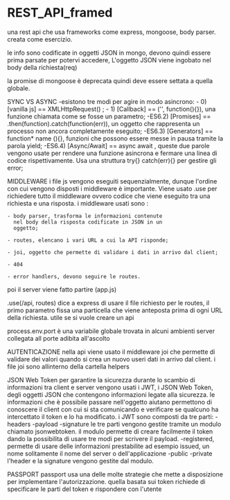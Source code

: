 # REST_API_framed
una rest api che usa frameworks come express, mongoose, body parser. creata come esercizio.


 le info sono codificate in oggetti JSON in mongo,
 devono quindi essere prima parsate per potervi accedere,
 L'oggetto JSON viene ingobato nel body della 
 richiesta(req)


 la promise di mongoose è deprecata quindi deve 
 essere settata a quella globale. 
 

SYNC VS ASYNC
  -esistono tre modi per agire in modo asincrono:
     - 0) [vanilla js] == XMLHttpRequest() ;
     - 1) [Callback] == ('', function(){}), una funzione 
                      chiamata come se fosse un parametro;
  -ES6.2) [Promises] == .then(function).catch(function(err)), 
                      un oggetto che rappresenta un processo
                      non ancora completamente eseguito;
  -ES6.3) [Generators] == function* name (){}, funzioni che 
                          possono essere messe in pausa tramite
                          la parola yield; 
  -ES6.4) [Async/Await] == async await , queste due parole vengono usate per rendere una funzione 
                          asincrona e fermare una linea di codice rispettivamente.
                          Usa una struttura 
                          try{} catch(err){} per gestire gli error;


MIDDLEWARE
i file js vengono eseguiti sequenzialmente, dunque 
l'ordine con cui vengono disposti i middleware è 
importante. Viene usato .use per richiedere tutto il 
middleware ovvero codice che viene eseguito tra una
richiesta e una risposta. i middleware usati sono :

    - body parser, trasforma le informazioni contenute
      nel body della risposta codificate in JSON in un
      oggetto;

    - routes, elencano i vari URL a cui la API risponde;

    - joi, oggetto che permette di validare i dati in arrivo dal client;

    - 404

    - error handlers, devono seguire le routes.

 poi il server viene fatto partire (app.js)


.use(/api, routes) dice a express di usare il file richiesto per le routes, il primo parametro fissa una particella che viene anteposta prima di ogni URL della richiesta. utile se si vuole creare un api

process.env.port è una variabile globale trovata in alcuni ambienti server collegata all porte adibita all'ascolto

AUTENTICAZIONE
nella api viene usato il middleware joi che permette di validare dei valori quando si crea un nuovo useri dati in arrivo dal client. i file joi sono allinterno della cartella helpers
 
JSON Web Token
per garantire la sicurezza durante lo scambio di informazioni tra client e server vengono usati i JWT, i JSON Web Token, degli oggetti JSON che contengono informazioni legate alla sicurezza. le informazioni che è possibile passare nell'oggetto aiutano permettono di conoscere il client con cui si sta comunicando e verificare se qualcuno ha intercettato il token e lo ha modificato. i JWT sono composti da tre parti:
  -headers
  -payload
  -signature
le tre parti vengono gestite tramite un modulo chiamato jsonwebtoken. il modulo permette di creare facilmente il token dando la possibilita di usare tre modi per scrivere il payload. 
  -registered, permette di usare delle informazioni prestabilite ad esempio issued, un nome solitamente il nome del server o dell'applicazione 
  -public
  -private
l'header e la signature vengono gestite dal modulo.

PASSPORT
passport usa una delle molte strategie che mette a disposizione per implementare l'autorizzazione. quella basata sui token richiede di specificare le parti del token e rispondere con l'utente